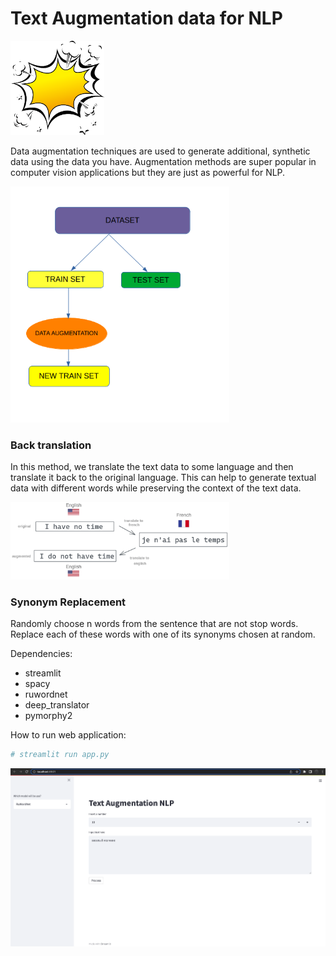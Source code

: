 # Text Augmentation data for NLP

<img src="pngwing.com.png" width="150"/>

Data augmentation techniques are used to generate additional, synthetic data using the data you have. Augmentation methods are super popular in computer vision applications but they are just as powerful for NLP. 

<img src="dataset.png" width="350"/>

### Back translation

In this method, we translate the text data to some language and then translate it back to the original language. This can help to generate textual data with different words while preserving the context of the text data. 

<img src="backtranslation.png" width="350"/>

### Synonym Replacement

Randomly choose n words from the sentence that are not stop words. Replace each of these words with one of its synonyms chosen at random. 

Dependencies:
  + streamlit
  + spacy
  + ruwordnet
  + deep_translator
  + pymorphy2


How to run web application:
```python
# streamlit run app.py
```

<img src="screen.png" width="850"/>
